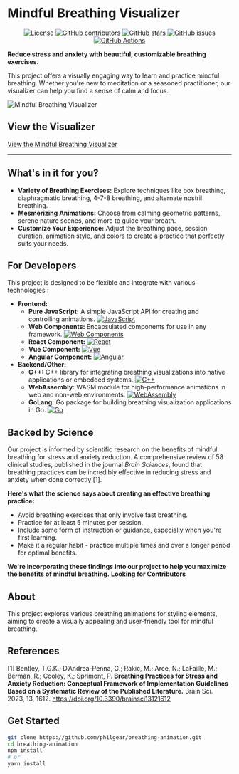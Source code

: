 # Mindful Breathing Visualizer

<p align="center">
  <a href="https://creativecommons.org/licenses/by/4.0/">
    <img src="https://img.shields.io/badge/License-CC_BY_4.0-lightgrey.svg" alt="License">
  </a>
  <a href="https://github.com/philgear/breathing-animation/graphs/contributors">
    <img src="https://img.shields.io/github/contributors/philgear/breathing-animation.svg" alt="GitHub contributors">
  </a>
  <a href="https://github.com/philgear/breathing-animation/stargazers">
    <img src="https://img.shields.io/github/stars/philgear/breathing-animation.svg" alt="GitHub stars">
  </a>
  <a href="https://github.com/philgear/breathing-animation/issues">
    <img src="https://img.shields.io/github/issues/philgear/breathing-animation.svg" alt="GitHub issues">
  </a>
  <a href="https://github.com/philgear/breathing-animation/actions">
    <img src="https://github.com/philgear/breathing-animation/workflows/Deploy%20static%20content%20to%20Pages/badge.svg" alt="GitHub Actions">
  </a>
</p>

**Reduce stress and anxiety with beautiful, customizable breathing exercises.**

This project offers a visually engaging way to learn and practice mindful breathing. Whether you're new to meditation or a seasoned practitioner, our visualizer can help you find a sense of calm and focus.

![Mindful Breathing Visualizer](breathing-animation/docs/screenshots/1.0.0/github-social-preview.png)

## View the Visualizer

[View the Mindful Breathing Visualizer](https://breathe.philgear.biz)

---

## What's in it for you?

*   **Variety of Breathing Exercises:** Explore techniques like box breathing, diaphragmatic breathing, 4-7-8 breathing, and alternate nostril breathing.
*   **Mesmerizing Animations:**  Choose from calming geometric patterns, serene nature scenes, and more to guide your breath.
*   **Customize Your Experience:**  Adjust the breathing pace, session duration, animation style, and colors to create a practice that perfectly suits your needs.

## For Developers

This project is designed to be flexible and integrate with various technologies :

*   **Frontend:**
    *   **Pure JavaScript:** A simple JavaScript API for creating and controlling animations. [![JavaScript](https://img.shields.io/badge/JavaScript-ES6%2B%20Mastery-steelblue?logo=javascript&style=flat)](docs/js/index.html)
    *   **Web Components:** Encapsulated components for use in any framework. [![Web Components](https://img.shields.io/badge/Web%20Components-Encapsulated%20Components-steelblue?logo=webcomponents.org&style=flat)](link-to-web-component-examples)
    *   **React Component:** [![React](https://img.shields.io/badge/React-Component-steelblue?logo=react&style=flat)](link-to-react-npm)
    *   **Vue Component:** [![Vue](https://img.shields.io/badge/Vue-Component-steelblue?logo=vue.js&style=flat)](link-to-vue-npm)
    *   **Angular Component:** [![Angular](https://img.shields.io/badge/Angular-Component-steelblue?logo=angular&style=flat)](link-to-angular-npm)
*   **Backend/Other:**
    *   **C++:**  C++ library for integrating breathing visualizations into native applications or embedded systems. [![C++](https://img.shields.io/badge/C++-Library-steelblue?logo=c%2B%2B&style=flat)](link-to-cpp-examples)
    *   **WebAssembly:**  WASM module for high-performance animations in web and non-web environments. [![WebAssembly](https://img.shields.io/badge/WebAssembly-Module-steelblue?logo=webassembly&style=flat)](link-to-wasm-docs)
    *   **GoLang:** Go package for building breathing visualization applications in Go. [![Go](https://img.shields.io/badge/Go-Package-steelblue?logo=go&style=flat)](link-to-golang-docs)

## Backed by Science

Our project is informed by scientific research on the benefits of mindful breathing for stress and anxiety reduction. A comprehensive review of 58 clinical studies, published in the journal *Brain Sciences*, found that breathing practices can be incredibly effective in reducing stress and anxiety when done correctly [1]. 

**Here's what the science says about creating an effective breathing practice:**

*   Avoid breathing exercises that only involve fast breathing.
*   Practice for at least 5 minutes per session.
*   Include some form of instruction or guidance, especially when you're first learning.
*   Make it a regular habit - practice multiple times and over a longer period for optimal benefits.

**We're incorporating these findings into our project to help you maximize the benefits of mindful breathing.**
**Looking for Contributors**

## About

This project explores various breathing animations for styling elements, aiming to create a visually appealing and user-friendly tool for mindful breathing. 

## References

[1] Bentley, T.G.K.; D’Andrea-Penna, G.; Rakic, M.; Arce, N.; LaFaille, M.; Berman, R.; Cooley, K.; Sprimont, P. **Breathing Practices for Stress and Anxiety Reduction: Conceptual Framework of Implementation Guidelines Based on a Systematic Review of the Published Literature.** Brain Sci. 2023, 13, 1612. https://doi.org/10.3390/brainsci13121612

## Get Started

```bash
git clone https://github.com/philgear/breathing-animation.git
cd breathing-animation
npm install 
# or 
yarn install
```
